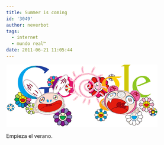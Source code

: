 ```yaml
---
title: Summer is coming
id: '3049'
author: neverbot
tags:
  - internet
  - mundo real™
date: 2011-06-21 11:05:44
---
```


[](http://www.google.es/search?q=Solsticio+de+verano&ct=murakami_summer-hp&oi=ddle)[![201106211105.jpg](./summer-is-coming/201106211105.jpg)](http://www.google.es/search?q=Solsticio+de+verano&ct=murakami_summer-hp&oi=ddle)  

Empieza el verano.
